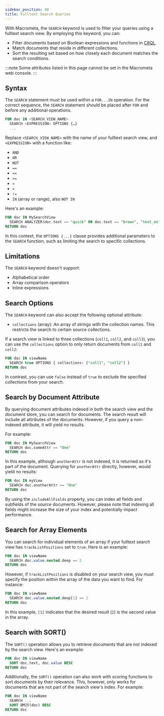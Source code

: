 ```yaml
---
sidebar_position: 40
title: Fulltext Search Queries
---
```


With Macrometa, the `SEARCH` keyword is used to filter your queries using a fulltext search view. By employing this keyword, you can:

- Filter documents based on Boolean expressions and functions in [C8QL](../../../queries/c8ql/).
- Match documents that reside in different collections.
- Sort the resulting set based on how closely each document matches the search conditions.

:::note
Some attributes listed in this page cannot be set in the Macrometa web console.
:::

## Syntax

The `SEARCH` statement must be used within a `FOR...IN` operation. For the correct sequence, the `SEARCH` statement should be placed after `FOR` and before any additional operations.

```sql
FOR doc IN <SEARCH_VIEW_NAME>
  SEARCH <EXPRESSION> OPTIONS {…}
  ...
```

Replace `<SEARCH_VIEW_NAME>` with the name of your fulltext search view, and `<EXPRESSION>` with a function like:

- `AND`
- `OR`
- `NOT`
- `==`
- `<=`
- `>=`
- `<`
- `>`
- `!=`
- `IN` (array or range), also `NOT IN`

Here's an example:

```sql
FOR doc IN MySearchView
  SEARCH ANALYZER(doc.text == "quick" OR doc.text == "brown", "text_en") OPTIONS { collections: ["coll1", "coll2"] }
RETURN doc
```

In this context, the `OPTIONS {...}` clause provides additional parameters to the `SEARCH` function, such as limiting the search to specific collections.

## Limitations

The `SEARCH` keyword doesn't support:

- Alphabetical order
- Array comparison operators
- Inline expressions

## Search Options

The `SEARCH` keyword can also accept the following optional attribute:

- `collections` (array): An array of strings with the collection names. This restricts the search to certain source collections.

If a search view is linked to three collections (`coll1`, `coll2`, and `coll3`), you can use the `collections` option to only return documents from `coll1` and `coll2`:

```sql
FOR doc IN viewName
  SEARCH true OPTIONS { collections: ["coll1", "coll2"] }
RETURN doc
```

In contrast, you can use `false` instead of `true` to exclude the specified collections from your search.

## Search by Document Attribute

By querying document attributes indexed in both the search view and the document store, you can search for documents. The search result will include all attributes of the documents. However, if you query a non-indexed attribute, it will yield no results.

For example:

```sql
FOR doc IN MySearchView
  SEARCH doc.someAttr == "One"
RETURN doc
```

In this example, although `anotherAttr` is not indexed, it is returned as it's part of the document. Querying for `anotherAttr` directly, however, would yield no results:

```sql
FOR doc IN myView
  SEARCH doc.anotherAttr == "One"
RETURN doc
```

By using the `includeAllFields` property, you can index all fields and subfields of the source documents. However, please note that indexing all fields might increase the size of your index and potentially impact performance.

## Search for Array Elements

You can search for individual elements of an array if your fulltext search view has `trackListPositions` set to `true`. Here is an example:

```sql
FOR doc IN viewName
  SEARCH doc.value.nested.deep == 2
RETURN doc
```

However, if `trackListPositions` is disabled on your search view, you must specify the position within the array of the data you want to find. For instance:

```sql
FOR doc IN viewName
  SEARCH doc.value.nested.deep[1] == 2
RETURN doc
```

In this example, `[1]` indicates that the desired result (`2`) is the second value in the array.

## Search with SORT()

The `SORT()` operation allows you to retrieve documents that are not indexed by the search view. Here's an example:

```sql
FOR doc IN viewName
  SORT doc.text, doc.value DESC
RETURN doc
```

Additionally, the `SORT()` operation can also work with scoring functions to sort documents by their relevance. This, however, only works for documents that are not part of the search view's index. For example:

```sql
FOR doc IN viewName
  SEARCH ...
  SORT BM25(doc) DESC
RETURN doc
```
